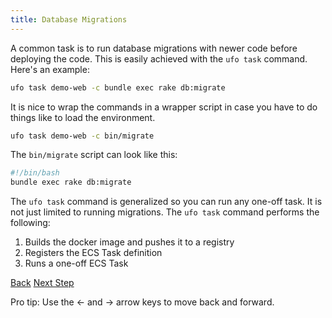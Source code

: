 ```yaml
---
title: Database Migrations
---
```


A common task is to run database migrations with newer code before deploying the code. This is easily achieved with the `ufo task` command. Here's an example:

```sh
ufo task demo-web -c bundle exec rake db:migrate
```

It is nice to wrap the commands in a wrapper script in case you have to do things like to load the environment.

```sh
ufo task demo-web -c bin/migrate
```

The `bin/migrate` script can look like this:

```bash
#!/bin/bash
bundle exec rake db:migrate
```

The `ufo task` command is generalized so you can run any one-off task. It is not just limited to running migrations. The `ufo task` command performs the following:

1. Builds the docker image and pushes it to a registry
2. Registers the ECS Task definition
3. Runs a one-off ECS Task

<a id="prev" class="btn btn-basic" href="{% link _docs/single-task.md %}">Back</a>
<a id="next" class="btn btn-primary" href="{% link _docs/automated-cleanup.md %}">Next Step</a>
<p class="keyboard-tip">Pro tip: Use the <- and -> arrow keys to move back and forward.</p>
